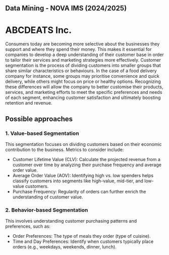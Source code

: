 ## Data Mining - NOVA IMS (2024/2025)
# ABCDEATS Inc.
Consumers today are becoming more selective about the businesses they support and where they spend their money. This makes it essential for companies to develop a deep understanding of their customer base in order to tailor their services and marketing strategies more effectively.
Customer segmentation is the process of dividing customers into smaller groups that share similar characteristics or behaviours. In the case of a food delivery company for instance, some groups may prioritise convenience and quick delivery, while others might focus on price or healthy options. Recognizing these differences will allow the company to better customise their products, services, and marketing efforts to meet the specific preferences and needs of each segment, enhancing customer satisfaction and ultimately boosting retention and revenue.

## Possible approaches
### 1. Value-based Segmentation
This segmentation focuses on dividing customers based on their economic contribution to the business. Metrics to consider include:

- Customer Lifetime Value (CLV): Calculate the projected revenue from a customer over time by analyzing their purchase frequency and average order value.
- Average Order Value (AOV): Identifying high vs. low spenders helps classify customers into segments like high-value, mid-tier, and low-value customers.
- Purchase Frequency: Regularity of orders can further enrich the understanding of customer value.

###  2. Behavior-based Segmentation
This involves understanding customer purchasing patterns and preferences, such as:

- Order Preferences: The type of meals they order (type of cuisine).
- Time and Day Preferences: Identify when customers typically place orders (e.g., weekdays, weekends, dinner, lunch).
